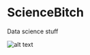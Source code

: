 # ScienceBitch
Data science stuff

![alt text](https://memegenerator.net/img/instances/44653419/yeah-science-bitch.jpg)

